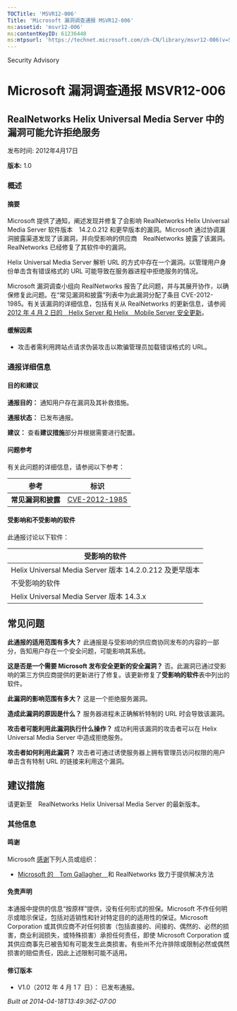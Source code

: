```yaml
---
TOCTitle: 'MSVR12-006'
Title: 'Microsoft 漏洞调查通报 MSVR12-006'
ms:assetid: 'msvr12-006'
ms:contentKeyID: 61236448
ms:mtpsurl: 'https://technet.microsoft.com/zh-CN/library/msvr12-006(v=Security.10)'
---
```


Security Advisory

Microsoft 漏洞调查通报 MSVR12-006
=================================

RealNetworks Helix Universal Media Server 中的漏洞可能允许拒绝服务
------------------------------------------------------------------

发布时间: 2012年4月17日

**版本:** 1.0

### 概述

#### 摘要

Microsoft 提供了通知，阐述发现并修复了会影响 RealNetworks Helix Universal Media Server 软件版本　14.2.0.212 和更早版本的漏洞。Microsoft 通过协调漏洞披露渠道发现了该漏洞，并向受影响的供应商　RealNetworks 披露了该漏洞。RealNetworks 已经修复了其软件中的漏洞。

Helix Universal Media Server 解析 URL 的方式中存在一个漏洞。以管理用户身份单击含有错误格式的 URL 可能导致在服务器进程中拒绝服务的情况。

Microsoft 漏洞调查小组向 RealNetworks 报告了此问题，并与其展开协作，以确保修复此问题。在“常见漏洞和披露”列表中为此漏洞分配了条目 CVE-2012-1985。有关该漏洞的详细信息，包括有关从 RealNetworks 的更新信息，请参阅[2012 年 4 月 2 日的　Helix Server 和 Helix　Mobile Server 安全更新](http://helixproducts.real.com/docs/security/securityupdate04022012hs.pdf)。

#### 缓解因素

-   攻击者需利用跨站点请求伪装攻击以欺骗管理员加载错误格式的 URL。

### 通报详细信息

#### 目的和建议

**通报目的：** 通知用户存在漏洞及其补救措施。

**通报状态：** 已发布通报。

**建议：** 查看**建议措施**部分并根据需要进行配置。

#### 问题参考

有关此问题的详细信息，请参阅以下参考：

| 参考               | 标识                                                                             |
|--------------------|----------------------------------------------------------------------------------|
| **常见漏洞和披露** | [CVE-2012-1985](http://www.cve.mitre.org/cgi-bin/cvename.cgi?name=cve-2012-1985) |

#### 受影响和不受影响的软件

此通报讨论以下软件：

| 受影响的软件                                            |
|---------------------------------------------------------|
| Helix Universal Media Server 版本 14.2.0.212 及更早版本 |
| 不受影响的软件                                          |
| Helix Universal Media Server 版本 14.3.x                |

常见问题
--------

<span></span>
**此通报的适用范围有多大？**
此通报是与受影响的供应商协同发布的内容的一部分，告知用户存在一个安全问题，可能影响其系统。

**这是否是一个需要 Microsoft 发布安全更新的安全漏洞？**
否。此漏洞已通过受影响的第三方供应商提供的更新进行了修复。该更新修复了**受影响的软件**表中列出的软件。

**此漏洞的影响范围有多大？**
这是一个拒绝服务漏洞。

**造成此漏洞的原因是什么？**
服务器进程未正确解析特制的 URL 时会导致该漏洞。

**攻击者可能利用此漏洞执行什么操作？**
成功利用该漏洞的攻击者可以在 Helix Universal Media Server 中造成拒绝服务。

**攻击者如何利用此漏洞？**
攻击者可通过诱使服务器上拥有管理员访问权限的用户单击含有特制 URL 的链接来利用这个漏洞。

建议措施
--------

<span></span>
请更新至　RealNetworks Helix Universal Media Server 的最新版本。

### 其他信息

#### 鸣谢

Microsoft [感谢](http://go.microsoft.com/fwlink/?linkid=21127)下列人员或组织：

-   [Microsoft 的　Tom Gallagher　](http://www.microsoft.com/)和 RealNetworks 致力于提供解决方法

#### 免责声明

本通报中提供的信息“按原样”提供，没有任何形式的担保。Microsoft 不作任何明示或暗示保证，包括对适销性和针对特定目的的适用性的保证。Microsoft Corporation 或其供应商不对任何损害（包括直接的、间接的、偶然的、必然的损害，商业利润损失，或特殊损害）承担任何责任，即使 Microsoft Corporation 或其供应商事先已被告知有可能发生此类损害。有些州不允许排除或限制必然或偶然损害的赔偿责任，因此上述限制可能不适用。

#### 修订版本

-   V1.0（2012 年 4 月 1７ 日）： 已发布通报。

*Built at 2014-04-18T13:49:36Z-07:00*

